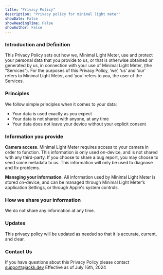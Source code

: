 ```yaml
---
title: "Privacy Policy"
description: "Privacy policy for minimal light meter"
showDate: False
showReadingTime: False
showAuthor: False
---
```

### Introduction and Definition
This Privacy Policy sets out how we, Minimal Light Meter, use and protect your personal data that you provide to us, or that is otherwise obtained or generated by us, in connection with your use of Minimal Light Meter, (the “Services”). For the purposes of this Privacy Policy, ‘we’, ‘us’ and ‘our’ refers to Minimal Light Meter, and ‘you’ refers to you, the user of the Services.

### Principles
We follow simple principles when it comes to your data:
- Your data is used exactly as you expect
- Your data is not shared with anyone, at any time
- Your data does not leave your device without your explicit consent

### Information you provide

**Camera access**. Minimal Light Meter requires access to your camera in order to function. This information is only used on-device, and is not shared with any third-party. If you choose to share a bug report, you may choose to send some metadata to us. This information will only be used to diagnose and fix problems.

**Managing your information**. All information used by Minimal Light Meter is stored on-device, and can be managed through Minimal Light Meter’s application Settings, or through Apple's system controls.

### How we share your information
We do not share any information at any time.

### Updates
This privacy policy will be updated as needed so that it is accurate, current, and clear.

### Contact Us
If you have questions about this Privacy Policy please contact [support@jackk.dev](mailto:support@jackk.dev?subject=[Light-Meter])
Effective as of July 16th, 2024
